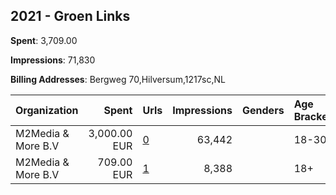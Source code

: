 ## 2021 - Groen Links 
**Spent**: 3,709.00

**Impressions**: 71,830

**Billing Addresses**: Bergweg 70,Hilversum,1217sc,NL

|Organization|Spent|Urls|Impressions|Genders|Age Brackets|Country Codes|
|:---|---:|:---|---:|:---|:---|:---|
|M2Media & More B.V|3,000.00 EUR|[0](https://www.snap.com/political-ads/asset/780fe5729af19d3d293c81510e92df5b93ca0d14e9c23a247ff8b9666554f6d8?mediaType=mp4)|63,442||18-30|netherlands|
|M2Media & More B.V|709.00 EUR|[1](https://www.snap.com/political-ads/asset/780fe5729af19d3d293c81510e92df5b93ca0d14e9c23a247ff8b9666554f6d8?mediaType=mp4)|8,388||18+|netherlands|
